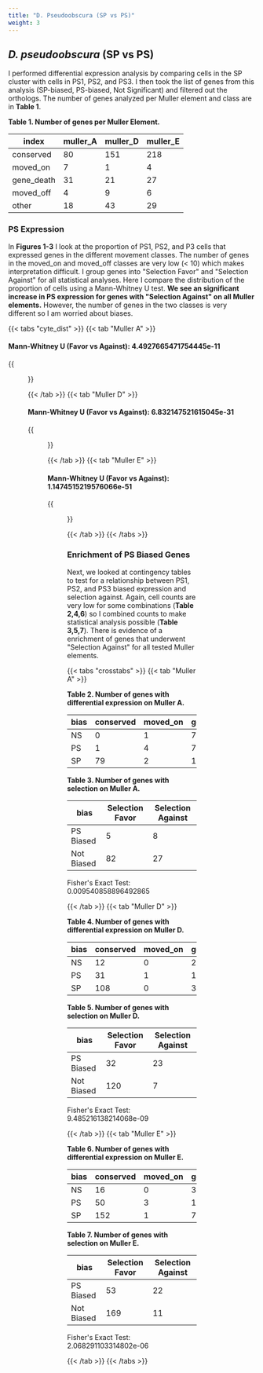 ```yaml
---
title: "D. Pseudoobscura (SP vs PS)"
weight: 3
---
```


## *D. pseudoobscura* (SP vs PS)

I performed differential expression analysis by comparing cells in the SP cluster with cells in PS1, PS2, and PS3.
I then took the list of genes from this analysis (SP-biased, PS-biased, Not Significant) and filtered out the orthologs.
The number of genes analyzed per Muller element and class are in **Table 1**.

**Table 1. Number of genes per Muller Element.**

| index            |   muller_A |   muller_D |   muller_E |
|------------------|------------|------------|------------|
| conserved        |         80 |        151 |        218 |
| moved_on         |          7 |          1 |          4 |
| gene_death       |         31 |         21 |         27 |
| moved_off        |          4 |          9 |          6 |
| other            |         18 |         43 |         29 |

### PS Expression

In **Figures 1-3** I look at the proportion of PS1, PS2, and P3 cells that expressed genes in the different movement classes.
The number of genes in the moved_on and moved_off classes are very low (< 10) which makes interpretation difficult.
I group genes into "Selection Favor" and "Selection Against" for all statistical analyses.
Here I compare the distribution of the proportion of cells using a Mann-Whitney U test.
**We see an significant increase in PS expression for genes with "Selection Against" on all Muller elements.**
However, the number of genes in the two classes is very different so I am worried about biases.

{{< tabs "cyte_dist" >}}
{{< tab "Muller A" >}}

#### Mann-Whitney U (Favor vs Against): 4.4927665471754445e-11

{{<figure src="../neox_analysis_boxplot_gonia_vs_ps_dpse_muller_A.svg" width="100%"
caption="<b>Figure 1. Gene movement on/off of Muller element A.</b> ">}}

{{< /tab >}}
{{< tab "Muller D" >}}

#### Mann-Whitney U (Favor vs Against): 6.832147521615045e-31

{{<figure src="../neox_analysis_boxplot_gonia_vs_ps_dpse_muller_D.svg" width="100%"
caption="<b>Figure 2. Gene movement on/off of Muller element D.</b>">}}

{{< /tab >}}
{{< tab "Muller E" >}}

#### Mann-Whitney U (Favor vs Against): 1.1474515219576066e-51

{{<figure src="../neox_analysis_boxplot_gonia_vs_ps_dpse_muller_E.svg" width="100%"
caption="<b>Figure 3. Gene movement on/off of Muller element E.</b>">}}

{{< /tab >}}
{{< /tabs >}}

### Enrichment of PS Biased Genes

Next, we looked at contingency tables to test for a relationship between PS1, PS2, and PS3 biased expression and selection against.
Again, cell counts are very low for some combinations (**Table 2,4,6**) so I combined counts to make statistical analysis possible (**Table 3,5,7**).
There is evidence of a enrichment of genes that underwent "Selection Against" for all tested Muller elements.

{{< tabs "crosstabs" >}}
{{< tab "Muller A" >}}

**Table 2. Number of genes with differential expression on Muller A.**

| bias | conserved | moved_on | gene_death | moved_off |
|------|-----------|----------|------------|-----------|
| NS   | 0         | 1        | 7          | 0         |
| PS   | 1         | 4        | 7          | 1         |
| SP   | 79        | 2        | 17         | 3         |

**Table 3. Number of genes with selection on Muller A.**

| bias       | Selection Favor | Selection Against |
|------------|-----------------|-------------------|
| PS Biased  | 5               | 8                 |
| Not Biased | 82              | 27                |

Fisher's Exact Test: 0.009540858896492865

{{< /tab >}}
{{< tab "Muller D" >}}

**Table 4. Number of genes with differential expression on Muller D.**

| bias | conserved | moved_on | gene_death | moved_off |
|------|-----------|----------|------------|-----------|
| NS   | 12        | 0        | 2          | 1         |
| PS   | 31        | 1        | 16         | 7         |
| SP   | 108       | 0        | 3          | 1         |

**Table 5. Number of genes with selection on Muller D.**

| bias       | Selection Favor | Selection Against |
|------------|-----------------|-------------------|
| PS Biased  | 32              | 23                |
| Not Biased | 120             | 7                 |

Fisher's Exact Test: 9.485216138214068e-09

{{< /tab >}}
{{< tab "Muller E" >}}

**Table 6. Number of genes with differential expression on Muller E.**

| bias | conserved | moved_on | gene_death | moved_off |
|------|-----------|----------|------------|-----------|
| NS   | 16        | 0        | 3          | 1         |
| PS   | 50        | 3        | 17         | 5         |
| SP   | 152       | 1        | 7          | 0         |

**Table 7. Number of genes with selection on Muller E.**

| bias       | Selection Favor | Selection Against |
|------------|-----------------|-------------------|
| PS Biased  | 53              | 22                |
| Not Biased | 169             | 11                |

Fisher's Exact Test: 2.068291103314802e-06

{{< /tab >}}
{{< /tabs >}}
